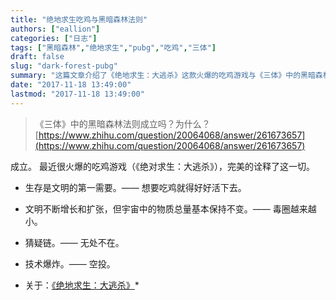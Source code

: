 ```yaml
---
title: "绝地求生吃鸡与黑暗森林法则"
authors: ["eallion"]
categories: ["日志"]
tags: ["黑暗森林","绝地求生","pubg","吃鸡","三体"]
draft: false
slug: "dark-forest-pubg"
summary: "这篇文章介绍了《绝地求生：大逃杀》这款火爆的吃鸡游戏与《三体》中的黑暗森林法则的联系。文章指出，《绝地求生：大逃杀》通过生存需求、毒圈缩小、猜疑链和技术爆炸等元素完美地诠释了黑暗森林法则。同时，文章也提到了黑暗森林法则认为文明增长和宇宙资源有限的观点。文章的核心观点是《绝地求生：大逃杀》游戏与黑暗森林法则有联系，并且通过游戏的元素展现了法则的一些特点。"
date: "2017-11-18 13:49:00"
lastmod: "2017-11-18 13:49:00"
---
```


>《三体》中的黑暗森林法则成立吗？为什么？
> [https://www.zhihu.com/question/20064068/answer/261673657](https://www.zhihu.com/question/20064068/answer/261673657)

成立。
最近很火爆的吃鸡游戏（《绝对求生：大逃杀》），完美的诠释了这一切。

- 生存是文明的第一需要。—— 想要吃鸡就得好好活下去。
- 文明不断增长和扩张，但宇宙中的物质总量基本保持不变。—— 毒圈越来越小。
- 猜疑链。—— 无处不在。
- 技术爆炸。—— 空投。

- 关于：[《绝地求生：大逃杀》](https://baike.baidu.com/view/5611138.htm)*
